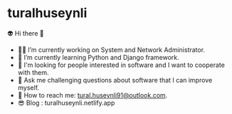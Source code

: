 # turalhuseynli

👽 Hi there 👋

- 👩‍💻 I’m currently working on System and Network Administrator.
- 🧠 I’m currently learning Python and Django framework.
- 👻 I'm looking for people interested in software and I want to cooperate with them.
- 👀 Ask me challenging questions about software that I can improve myself.
- 👾 How to reach me: tural.huseynli91@outlook.com.
- 😎 Blog : turalhuseynli.netlify.app

